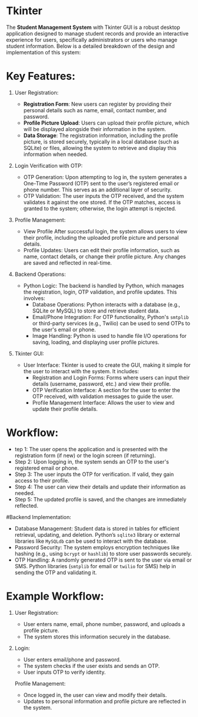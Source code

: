 # Tkinter
The **Student Management System** with Tkinter GUI is a robust desktop application designed to manage student records and provide an interactive experience for users, specifically administrators or users who manage student information. Below is a detailed breakdown of the design and implementation of this system:

# Key Features:

1. User Registration:
   - **Registration Form**: New users can register by providing their personal details such as name, email, contact number, and password.
   - **Profile Picture Upload**: Users can upload their profile picture, which will be displayed alongside their information in the system.
   - **Data Storage**: The registration information, including the profile picture, is stored securely, typically in a local database (such as SQLite) or files, allowing the system to retrieve and display this information when needed.

2. Login Verification with OTP:
   - OTP Generation: Upon attempting to log in, the system generates a One-Time Password (OTP) sent to the user’s registered email or phone number. This serves as an additional layer of security.
   - OTP Validation: The user inputs the OTP received, and the system validates it against the one stored. If the OTP matches, access is granted to the system; otherwise, the login attempt is rejected.

3. Profile Management:
   - View Profile After successful login, the system allows users to view their profile, including the uploaded profile picture and personal details.
   - Profile Updates: Users can edit their profile information, such as name, contact details, or change their profile picture. Any changes are saved and reflected in real-time.

4. Backend Operations:
   - Python Logic: The backend is handled by Python, which manages the registration, login, OTP validation, and profile updates. This involves:
     - Database Operations: Python interacts with a database (e.g., SQLite or MySQL) to store and retrieve student data.
     - Email/Phone Integration: For OTP functionality, Python's `smtplib` or third-party services (e.g., Twilio) can be used to send OTPs to the user's email or phone.
     - Image Handling: Python is used to handle file I/O operations for saving, loading, and displaying user profile pictures.

5. Tkinter GUI:
   - User Interface: Tkinter is used to create the GUI, making it simple for the user to interact with the system. It includes:
     - Registration and Login Forms: Forms where users can input their details (username, password, etc.) and view their profile.
     - OTP Verification Interface: A section for the user to enter the OTP received, with validation messages to guide the user.
     - Profile Management Interface: Allows the user to view and update their profile details.

# Workflow:
- tep 1: The user opens the application and is presented with the registration form (if new) or the login screen (if returning).
- Step 2: Upon logging in, the system sends an OTP to the user's registered email or phone.
- Step 3: The user inputs the OTP for verification. If valid, they gain access to their profile.
- Step 4: The user can view their details and update their information as needed.
- Step 5: The updated profile is saved, and the changes are immediately reflected.

#Backend Implementation:
- Database Management: Student data is stored in tables for efficient retrieval, updating, and deletion. Python’s `sqlite3` library or external libraries like `MySQLdb` can be used to interact with the database.
- Password Security: The system employs encryption techniques like hashing (e.g., using `bcrypt` or `hashlib`) to store user passwords securely.
- OTP Handling: A randomly generated OTP is sent to the user via email or SMS. Python libraries (`smtplib` for email or `twilio` for SMS) help in sending the OTP and validating it.

# Example Workflow:

1. User Registration:
   - User enters name, email, phone number, password, and uploads a profile picture.
   - The system stores this information securely in the database.

2. Login:
   - User enters email/phone and password.
   - The system checks if the user exists and sends an OTP.
   - User inputs OTP to verify identity.

   Profile Management:
   - Once logged in, the user can view and modify their details.
   - Updates to personal information and profile picture are reflected in the system.

